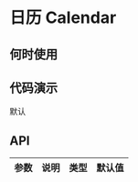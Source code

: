 
# 日历 Calendar

## 何时使用

## 代码演示

<div class="grid-x grid-margin-x">
  <div class="large-12 cell">
    <nt-example>
      <nt-example-showcase>
        <demo-calendar-basic></demo-calendar-basic>
      </nt-example-showcase>
      <nt-example-legend title="基本">默认</nt-example-legend>
      <nt-example-code [code]="basicCode"></nt-example-code>
    </nt-example>
  </div>
</div>

## API

| 参数 | 说明 | 类型 | 默认值 |
| --- | --- | --- | --- |
